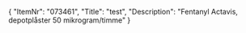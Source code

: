 {
  "ItemNr": "073461",
  "Title": "test",
  "Description": "Fentanyl Actavis, depotplåster 50 mikrogram/timme"
}